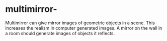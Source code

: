 # multimirror-
Multimirror can give mirror images of geometric objects in a scene. This increases the realism in computer generated images. A mirror on the wall in a room should generate images of objects it reflects.
